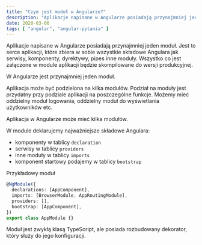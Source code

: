 ```yaml
---
title: "Czym jest moduł w Angularze?"
description: "Aplikacje napisane w Angularze posiadają przynajmniej jeden moduł. Jest to serce aplikacji, które zbiera w sobie wszystkie składowe Angulara jak serwisy, komponenty, dyrektywy, pipes inne moduły."
date: 2020-03-06
tags: [ "angular", "angular-pytania" ]
---
```


Aplikacje napisane w Angularze posiadają przynajmniej jeden moduł. Jest to serce aplikacji, które zbiera w sobie wszystkie składowe Angulara jak serwisy, komponenty, dyrektywy, pipes inne moduły. Wszystko co jest załączone w module aplikacji będzie skompilowane do wersji produkcyjnej.

W Angularze jest przynajmniej jeden moduł.

Aplikacja może być podzielona na kilka modułów. Podział na moduły jest przydatny przy podziale aplikacji na poszczególne funkcje. Możemy mieć oddzielny moduł logowania, oddzielny moduł do wyświetlania użytkowników etc.

Aplikacja w Angularze może mieć kilka modułów.

W module deklarujemy najważniejsze składowe Angulara:

*   komponenty w tablicy `declaration`
*   serwisy w tablicy `providers`
*   inne moduły w tablicy `imports`
*   komponent startowy podajemy w tablicy `bootstrap`

Przykładowy moduł

```typescript
@NgModule({
  declarations: [AppComponent],
  imports: [BrowserModule, AppRoutingModule],
  providers: [],
  bootstrap: [AppComponent],
})
export class AppModule {}
```

Moduł jest zwykłą klasą TypeScript, ale posiada rozbudowany dekorator, który służy do jego konfiguracji.
